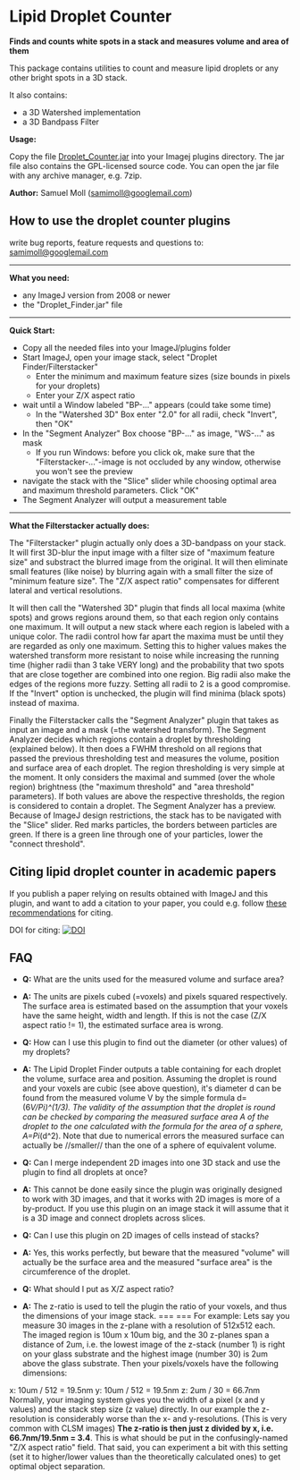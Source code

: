 # Lipid Droplet Counter

**Finds and counts white spots in a stack and measures volume and area of them** 

This package contains utilities to count and measure lipid droplets or any other bright spots in a 3D stack.

It also contains:
  * a 3D Watershed implementation
  * a 3D Bandpass Filter


**Usage:**

Copy the file [Droplet_Counter.jar](https://github.com/ebmoll/lipid-droplet-counter/releases/download/v1.0.0/droplet_finder.jar) into your Imagej plugins directory. The jar file also contains the GPL-licensed source code. You can open the jar file with any archive manager, e.g. 7zip.

**Author:** Samuel Moll (samimoll@googlemail.com)


## How to use the droplet counter plugins

write bug reports, feature requests and questions to:
samimoll@googlemail.com


------------

**What you need:**
  * any ImageJ version from 2008 or newer
  * the "Droplet_Finder.jar" file

------------

**Quick Start:**
  * Copy all the needed files into your ImageJ/plugins folder
  * Start ImageJ, open your image stack, select "Droplet Finder/Filterstacker"
    * Enter the minimum and maximum feature sizes (size bounds in pixels for your droplets)
    * Enter your Z/X aspect ratio
  * wait until a Window labeled "BP-..." appears (could take some time)
    * In the "Watershed 3D" Box enter "2.0" for all radii, check "Invert", then "OK"
  * In the "Segment Analyzer" Box choose "BP-..." as image, "WS-..." as mask
    * If you run Windows: before you click ok, make sure that the "Filterstacker-..."-image is not occluded by any window, otherwise you won't see the preview
  * navigate the stack with the "Slice" slider while choosing optimal area and maximum threshold parameters. Click "OK"
  * The Segment Analyzer will output a measurement table


------------------------------------

**What the Filterstacker actually does:**

The "Filterstacker" plugin actually only does a 3D-bandpass on your stack. It will first
3D-blur the input image with a filter size of "maximum feature size" and substract the
blurred image from the original. It will then eliminate small features (like noise) by
blurring again with a small filter the size of "minimum feature size". The "Z/X aspect
ratio" compensates for different lateral and vertical resolutions.

It will then call the "Watershed 3D" plugin that finds all local maxima (white spots)
and grows regions around them, so that each region only contains one maximum. It will
output a new stack where each region is labeled with a unique color. The radii
control how far apart the maxima must be until they are regarded as only one maximum.
Setting this to higher values makes the watershed transform more resistant to noise
while increasing the running time (higher radii than 3 take VERY long) and the
probability that two spots that are close together are combined into one region. Big
radii also make the edges of the regions more fuzzy. Setting all radii to 2 is a good
compromise. If the "Invert" option is unchecked, the plugin will find minima (black
spots) instead of maxima.

Finally the Filterstacker calls the "Segment Analyzer" plugin that takes as input an
image and a mask (=the watershed transform). The Segment Analyzer decides which regions
contain a droplet by thresholding (explained below). It then does a FWHM threshold on
all regions that passed the previous thresholding test and measures the volume, position
and surface area of each droplet.
The region thresholding is very simple at the moment. It only considers the maximal and
summed (over the whole region) brightness (the "maximum threshold" and "area threshold"
parameters). If both values are above the respective thresholds, the region is considered
to contain a droplet.
The Segment Analyzer has a preview. Because of ImageJ design restrictions, the stack
has to be navigated with the "Slice" slider. Red marks particles, the borders between
particles are green. If there is a green line through one of your particles, lower the
"connect threshold".



## Citing lipid droplet counter in academic papers

If you publish a paper relying on results obtained with ImageJ and this plugin, and want to add a citation to your paper, you could e.g. follow [these recommendations](https://peerj.com/articles/cs-86/) for citing.

DOI for citing: [![DOI](https://zenodo.org/badge/52263175.svg)](https://zenodo.org/badge/latestdoi/52263175)



## FAQ

  * **Q:** What are the units used for the measured volume and surface area?
  * **A:** The units are pixels cubed (=voxels) and pixels squared respectively. The surface area is estimated based on the assumption that your voxels have the same height, width and length. If this is not the case (Z/X aspect ratio != 1), the estimated surface area is wrong.

  * **Q:** How can I use this plugin to find out the diameter (or other values) of my droplets?
  * **A:** The Lipid Droplet Finder outputs a table containing for each droplet the volume, surface area and position. Assuming the droplet is round and your voxels are cubic (see above question), it's diameter d can be found from the measured volume V by the simple formula d=(6*V/Pi)^(1/3). The validity of the assumption that the droplet is round can be checked by comparing the measured surface area A of the droplet to the one calculated with the formula for the area of a sphere, A=Pi*(d^2). Note that due to numerical errors the measured surface can actually be //smaller// than the one of a sphere of equivalent volume.

  * **Q:** Can I merge independent 2D images into one 3D stack and use the plugin to find all droplets at once?
  * **A:** This cannot be done easily since the plugin was originally designed to work with 3D images, and that it works with 2D images is more of a by-product. If you use this plugin on an image stack it will assume that it is a 3D image and connect droplets across slices.

  * **Q:** Can I use this plugin on 2D images of cells instead of stacks?
  * **A:** Yes, this works perfectly, but beware that the measured "volume" will actually be the surface area and the measured "surface area" is the circumference of the droplet.

  * **Q:** What should I put as X/Z aspect ratio?
  * **A:** The z-ratio is used to tell the plugin the ratio of your voxels, and thus the dimensions of your image stack.
=== === 
For example: Lets say you measure 30 images in the z-plane with a resolution of 512x512 each. The imaged region is 10um x 10um big, and the 30 z-planes span a distance of 2um, i.e. the lowest image of the z-stack (number 1) is right on your glass substrate and the highest image (number 30) is 2um above the glass substrate.
Then your pixels/voxels have the following dimensions:

  x: 10um / 512 = 19.5nm
  y: 10um / 512 = 19.5nm
  z: 2um / 30 = 66.7nm
Normally, your imaging system gives you the width of a pixel (x and y values) and the stack step size (z value) directly. In our example the z-resolution is considerably worse than the x- and y-resolutions. (This is very common with CLSM images)
**The z-ratio is then just z divided by x, i.e. 66.7nm/19.5nm = 3.4**. This is what should be put in the confusingly-named "Z/X aspect ratio" field.
That said, you can experiment a bit with this setting (set it to higher/lower values than the theoretically calculated ones) to get optimal object separation.

